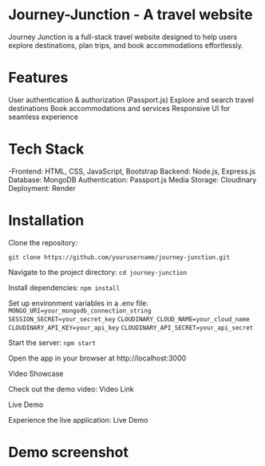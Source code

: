 # Journey-Junction - A travel website

Journey Junction is a full-stack travel website designed to help users explore destinations, plan trips, and book accommodations effortlessly.

# Features

User authentication & authorization (Passport.js)
Explore and search travel destinations
Book accommodations and services
Responsive UI for seamless experience

# Tech Stack
-Frontend: HTML, CSS, JavaScript, Bootstrap
Backend: Node.js, Express.js
Database: MongoDB
Authentication: Passport.js
Media Storage: Cloudinary
Deployment: Render

# Installation

Clone the repository:

```git clone https://github.com/yourusername/journey-junction.git```

Navigate to the project directory:
```cd journey-junction```

Install dependencies:
```npm install```

Set up environment variables in a .env file:
```MONGO_URI=your_mongodb_connection_string```
```SESSION_SECRET=your_secret_key```
```CLOUDINARY_CLOUD_NAME=your_cloud_name```
```CLOUDINARY_API_KEY=your_api_key```
```CLOUDINARY_API_SECRET=your_api_secret```

Start the server:
```npm start```

Open the app in your browser at http://localhost:3000

Video Showcase

Check out the demo video: Video Link

Live Demo

Experience the live application: Live Demo








# Demo screenshot




